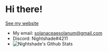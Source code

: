 # Hi there!
[See my website](https://sites.google.com/view/artemive)

- My email: solanaceaesolanum@gmail.com
- Discord: Nightshade#4211
- ![Nightshade's Github Stats](https://github-readme-stats.vercel.app/api?username=Atropa-Solanaceae&show_icons=true&theme=cobalt&hide=issues)
